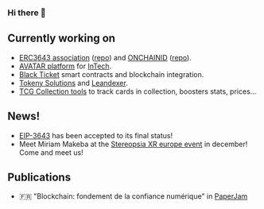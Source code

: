 ### Hi there 👋

## Currently working on
- [ERC3643 association](https://www.erc3643.org/) ([repo](https://github.com/ERC-3643/ERC-3643)) and [ONCHAINID](https://www.onchainid.com/) ([repo](https://github.com/onchain-id/solidity)).
- [AVATAR platform](https://avatar.lu) for [InTech](https://intech.lu/).
- [Black Ticket](https://blackticket.net/) smart contracts and blockchain integration.
- [Tokeny Solutions](https://tokeny.com) and [Leandexer](https://www.leandexer.com/).
- [TCG Collection tools](https://github.com/Nakasar/mtg-collection-tools) to track cards in collection, boosters stats, prices...

## News!
- [EIP-3643](https://eips.ethereum.org/EIPS/eip-3643) has been accepted to its final status!
- Meet Miriam Makeba at the [Stereopsia XR europe event](https://stereopsia.com/speaker_post/kevin-thizy/) in december! Come and meet us!

## Publications
- 🇫🇷 "Blockchain: fondement de la confiance numérique" in [PaperJam](https://paperjam.lu/article/blockchain-fondement-confiance)
